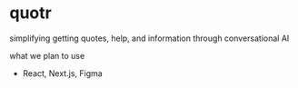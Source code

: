 # quotr

simplifying getting quotes, help, and information through conversational AI

what we plan to use
- React, Next.js, Figma
